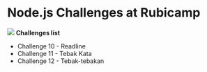 # Node.js Challenges at Rubicamp
![](https://upload.wikimedia.org/wikipedia/commons/d/d9/Node.js_logo.svg)
**Challenges list**
- Challenge 10 - Readline
- Challenge 11 - Tebak Kata
- Challenge 12 - Tebak-tebakan